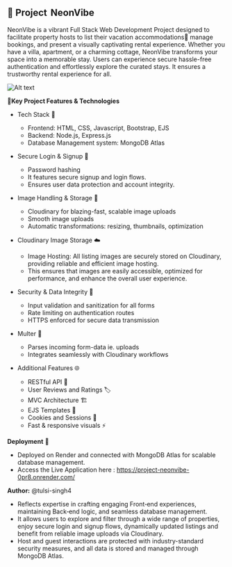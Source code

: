  ## 🌈 Project    NeonVibe

NeonVibe is a vibrant Full Stack Web Development Project designed to facilitate property hosts to list their vacation accommodations🏡  manage bookings, and present a visually captivating rental experience. Whether you have a villa, apartment, or a charming cottage, NeonVibe transforms your space into a memorable stay. Users can experience secure hassle-free authentication and effortlessly explore the curated stays.  It ensures a trustworthy rental experience for all.

![Alt text](https://github.com/username/repo/assets/1234/imani.png)


🚀**Key Project Features & Technologies**
- Tech Stack 📱
   - Frontend: HTML, CSS, Javascript, Bootstrap, EJS
   - Backend: Node.js, Express.js
   - Database Management system: MongoDB Atlas
- Secure Login & Signup 🔐
   - Password hashing 
   - It features secure signup and login flows.
   - Ensures user data protection and account integrity.
   
- Image Handling & Storage 📸 
   - Cloudinary for blazing-fast, scalable image uploads
   - Smooth image uploads
   - Automatic transformations: resizing, thumbnails, optimization

- Cloudinary Image Storage ☁️
   - Image Hosting: All listing images are securely stored on Cloudinary, providing reliable and efficient image hosting.
   - This ensures that images are easily accessible, optimized for performance, and enhance the overall user experience.

- Security & Data Integrity 🔐
  - Input validation and sanitization for all forms
  - Rate limiting on authentication routes
  - HTTPS enforced for secure data transmission

- Multer 💾
  - Parses incoming form-data ie. uploads
  - Integrates seamlessly with Cloudinary workflows

- Additional Features 🌐
   - RESTful API 🧩 
   - User Reviews and Ratings 🏷️
   - MVC Architecture 🏗️ 
   - EJS Templates 🎨 
   - Cookies and Sessions  🍪
   - Fast & responsive visuals ⚡

**Deployment** 🚀
  - Deployed on Render and connected with MongoDB Atlas for scalable database management.
  - Access the Live Application here : https://project-neonvibe-0pr8.onrender.com/

**Author:** @tulsi-singh4
- Reflects expertise in crafting engaging Front‑end experiences, maintaining Back‑end logic, and seamless database management.
-  It allows users to explore and filter through a wide range of properties, enjoy secure login and signup flows, dynamically updated listings and benefit from reliable image uploads via Cloudinary.
-  Host and guest interactions are protected with industry-standard security measures, and all data is stored and managed through MongoDB Atlas. 





 



